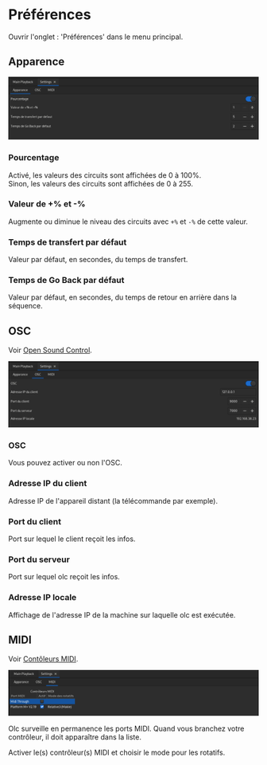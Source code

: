 # Préférences

Ouvrir l'onglet : 'Préférences' dans le menu principal.

## Apparence
![Apparence](pictures/settings_display.png)
### Pourcentage
Activé, les valeurs des circuits sont affichées de 0 à 100%.  
Sinon, les valeurs des circuits sont affichées de 0 à 255.
### Valeur de +% et -%
Augmente ou diminue le niveau des circuits avec `+%` et `-%` de cette valeur.
### Temps de transfert par défaut
Valeur par défaut, en secondes, du temps de transfert.
### Temps de Go Back par défaut
Valeur par défaut, en secondes, du temps de retour en arrière dans la séquence.

## OSC

Voir [Open Sound Control](osc.md).

![OSC](pictures/settings_osc.png)
### OSC
Vous pouvez activer ou non l'OSC.
### Adresse IP du client
Adresse IP de l'appareil distant (la télécommande par exemple).
### Port du client
Port sur lequel le client reçoit les infos.
### Port du serveur
Port sur lequel olc reçoit les infos.
### Adresse IP locale
Affichage de l'adresse IP de la machine sur laquelle olc est exécutée.

## MIDI

Voir [Contôleurs MIDI](midi.md).

![MIDI](pictures/settings_midi.png)

Olc surveille en permanence les ports MIDI. Quand vous branchez votre contrôleur, il doit apparaître dans la liste.

Activer le(s) contrôleur(s) MIDI et choisir le mode pour les rotatifs.
